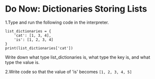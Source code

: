 # Do Now: Dictionaries Storing Lists

1.Type and run the following code in the interpreter. 

```
list_dictionaries = {
	'cat': [1, 3, 4],
	'is': [1, 2, 3, 4]
}
print(list_dictionaries['cat'])
```

Write down what type list_dictionaries is, what type the key is, and what type the value is. 

2.Write code so that the value of 'is' becomes `[1, 2, 3, 4, 5]`
